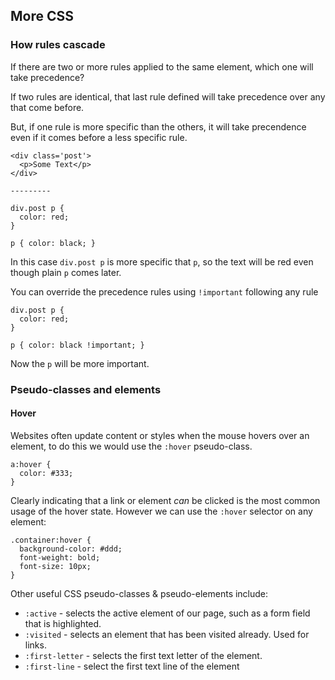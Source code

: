 ## More CSS


### How rules cascade

If there are two or more rules applied to the same element, which one will take precedence?

If two rules are identical, that last rule defined will take precedence over any that come before.

But, if one rule is more specific than the others, it will take precendence even if it comes before a less specific rule.

    <div class='post'>
      <p>Some Text</p>
    </div>
    
    ---------
    
    div.post p {
      color: red;
    }
    
    p { color: black; }

In this case `div.post p` is more specific that `p`, so the text will be red even though plain `p` comes later.

You can override the precedence rules using `!important` following any rule

    div.post p {
      color: red;
    }
    
    p { color: black !important; }
    
Now the `p` will be more important.

### Pseudo-classes and elements

#### Hover

Websites often update content or styles when the mouse hovers over an element, to do this we would use the `:hover` pseudo-class. 

    a:hover {
      color: #333;
    }
    
Clearly indicating that a link or element *can* be clicked is the most common usage of the hover state. However we can use the `:hover` selector on any element:

    .container:hover {
      background-color: #ddd;
      font-weight: bold;
      font-size: 10px;
    }
    
Other useful CSS pseudo-classes & pseudo-elements include:

- `:active` - selects the active element of our page, such as a form field that is highlighted.
- `:visited` - selects an element that has been visited already. Used for links.
- `:first-letter` - selects the first text letter of the element.
- `:first-line` - select the first text line of the element
    

    


